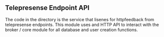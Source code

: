 ## Telepresense Endpoint API

The code in the directory is the service that lisenes for httpfeedback from telepresense endpoints.
This module uses and HTTP API to interact with the broker / core module for all database and 
user creation functions.  
